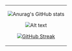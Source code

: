 <table>
  <tr>
    <td align="middle" style="width:100%">
      
![Anurag's GitHub stats](https://github-readme-stats.vercel.app/api?username=adomorn&count_private=true&show_icons=true&theme=onedark)

![Alt text](https://spotify-recently-played-readme.vercel.app/api?user=mandafone&unique=true&width=600)

[![GitHub Streak](http://github-readme-streak-stats.herokuapp.com?user=adomorn&theme=vue-dark&date_format=j%20M%5B%20Y%5D)](https://git.io/streak-stats)    
    </td>
  </tr>
</table>




